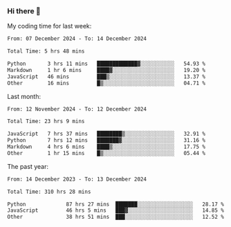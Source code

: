 ### Hi there 👋

My coding time for last week:

<!--START_SECTION:week-->

```txt
From: 07 December 2024 - To: 14 December 2024

Total Time: 5 hrs 48 mins

Python       3 hrs 11 mins   █████████████▓░░░░░░░░░░░   54.93 %
Markdown     1 hr 6 mins     ████▓░░░░░░░░░░░░░░░░░░░░   19.20 %
JavaScript   46 mins         ███▒░░░░░░░░░░░░░░░░░░░░░   13.37 %
Other        16 mins         █▒░░░░░░░░░░░░░░░░░░░░░░░   04.71 %
```

<!--END_SECTION:week-->

Last month:

<!--START_SECTION:month-->

```txt
From: 12 November 2024 - To: 12 December 2024

Total Time: 23 hrs 9 mins

JavaScript   7 hrs 37 mins   ████████▒░░░░░░░░░░░░░░░░   32.91 %
Python       7 hrs 12 mins   ███████▓░░░░░░░░░░░░░░░░░   31.16 %
Markdown     4 hrs 6 mins    ████▒░░░░░░░░░░░░░░░░░░░░   17.75 %
Other        1 hr 15 mins    █▒░░░░░░░░░░░░░░░░░░░░░░░   05.44 %
```

<!--END_SECTION:month-->

The past year:

<!--START_SECTION:year-->

```txt
From: 14 December 2023 - To: 13 December 2024

Total Time: 310 hrs 28 mins

Python             87 hrs 27 mins  ███████░░░░░░░░░░░░░░░░░░   28.17 %
JavaScript         46 hrs 5 mins   ███▓░░░░░░░░░░░░░░░░░░░░░   14.85 %
Other              38 hrs 51 mins  ███░░░░░░░░░░░░░░░░░░░░░░   12.52 %
```

<!--END_SECTION:year-->
